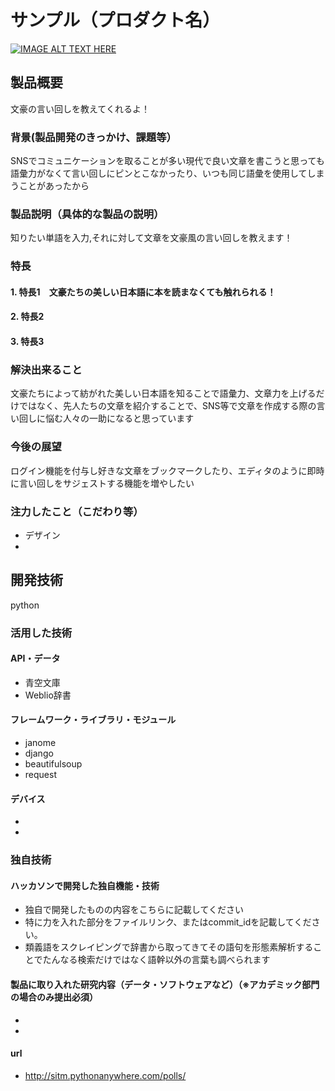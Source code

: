 # サンプル（プロダクト名）

[![IMAGE ALT TEXT HERE](https://jphacks.com/wp-content/uploads/2020/09/JPHACKS2020_ogp.jpg)](https://www.youtube.com/watch?v=G5rULR53uMk)

## 製品概要
文豪の言い回しを教えてくれるよ！

### 背景(製品開発のきっかけ、課題等）
SNSでコミュニケーションを取ることが多い現代で良い文章を書こうと思っても語彙力がなくて言い回しにピンとこなかったり、いつも同じ語彙を使用してしまうことがあったから
### 製品説明（具体的な製品の説明）
知りたい単語を入力,それに対して文章を文豪風の言い回しを教えます！
### 特長
#### 1. 特長1　文豪たちの美しい日本語に本を読まなくても触れられる！
#### 2. 特長2　
#### 3. 特長3　

### 解決出来ること
文豪たちによって紡がれた美しい日本語を知ることで語彙力、文章力を上げるだけではなく、先人たちの文章を紹介することで、SNS等で文章を作成する際の言い回しに悩む人々の一助になると思っています

### 今後の展望
ログイン機能を付与し好きな文章をブックマークしたり、エディタのように即時に言い回しをサジェストする機能を増やしたい


### 注力したこと（こだわり等）
* デザイン 
* 

## 開発技術
python
### 活用した技術
#### API・データ
* 青空文庫
* Weblio辞書

#### フレームワーク・ライブラリ・モジュール
* janome
* django
* beautifulsoup
* request

#### デバイス
* 
* 

### 独自技術
#### ハッカソンで開発した独自機能・技術
* 独自で開発したものの内容をこちらに記載してください
* 特に力を入れた部分をファイルリンク、またはcommit_idを記載してください。
* 類義語をスクレイピングで辞書から取ってきてその語句を形態素解析することでたんなる検索だけではなく語幹以外の言葉も調べられます

#### 製品に取り入れた研究内容（データ・ソフトウェアなど）（※アカデミック部門の場合のみ提出必須）
* 
* 

#### url
* http://sitm.pythonanywhere.com/polls/


